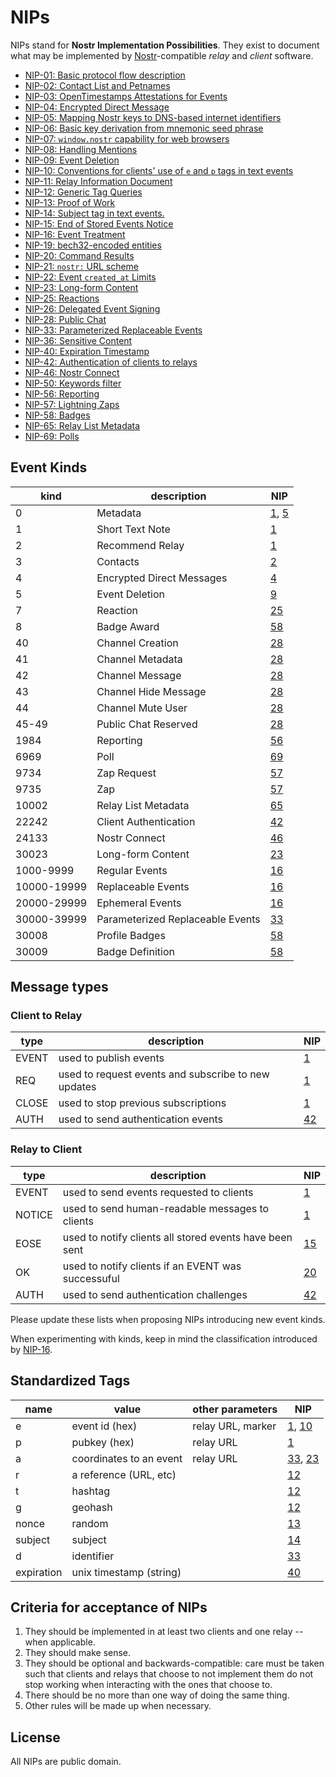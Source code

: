 # NIPs

NIPs stand for **Nostr Implementation Possibilities**. They exist to document what may be implemented by [Nostr](https://github.com/fiatjaf/nostr)-compatible _relay_ and _client_ software.

- [NIP-01: Basic protocol flow description](01.md)
- [NIP-02: Contact List and Petnames](02.md)
- [NIP-03: OpenTimestamps Attestations for Events](03.md)
- [NIP-04: Encrypted Direct Message](04.md)
- [NIP-05: Mapping Nostr keys to DNS-based internet identifiers](05.md)
- [NIP-06: Basic key derivation from mnemonic seed phrase](06.md)
- [NIP-07: `window.nostr` capability for web browsers](07.md)
- [NIP-08: Handling Mentions](08.md)
- [NIP-09: Event Deletion](09.md)
- [NIP-10: Conventions for clients' use of `e` and `p` tags in text events](10.md)
- [NIP-11: Relay Information Document](11.md)
- [NIP-12: Generic Tag Queries](12.md)
- [NIP-13: Proof of Work](13.md)
- [NIP-14: Subject tag in text events.](14.md)
- [NIP-15: End of Stored Events Notice](15.md)
- [NIP-16: Event Treatment](16.md)
- [NIP-19: bech32-encoded entities](19.md)
- [NIP-20: Command Results](20.md)
- [NIP-21: `nostr:` URL scheme](21.md)
- [NIP-22: Event `created_at` Limits](22.md)
- [NIP-23: Long-form Content](23.md)
- [NIP-25: Reactions](25.md)
- [NIP-26: Delegated Event Signing](26.md)
- [NIP-28: Public Chat](28.md)
- [NIP-33: Parameterized Replaceable Events](33.md)
- [NIP-36: Sensitive Content](36.md)
- [NIP-40: Expiration Timestamp](40.md)
- [NIP-42: Authentication of clients to relays](42.md)
- [NIP-46: Nostr Connect](46.md)
- [NIP-50: Keywords filter](50.md)
- [NIP-56: Reporting](56.md)
- [NIP-57: Lightning Zaps](57.md)
- [NIP-58: Badges](58.md)
- [NIP-65: Relay List Metadata](65.md)
- [NIP-69: Polls](69.md)

## Event Kinds
| kind          | description                      | NIP                     |
| ------------- | -------------------------------- | ----------------------- |
| 0             | Metadata                         | [1](01.md), [5](05.md)  |
| 1             | Short Text Note                  | [1](01.md)              |
| 2             | Recommend Relay                  | [1](01.md)              |
| 3             | Contacts                         | [2](02.md)              |
| 4             | Encrypted Direct Messages        | [4](04.md)              |
| 5             | Event Deletion                   | [9](09.md)              |
| 7             | Reaction                         | [25](25.md)             |
| 8             | Badge Award                      | [58](58.md)             |
| 40            | Channel Creation                 | [28](28.md)             |
| 41            | Channel Metadata                 | [28](28.md)             |
| 42            | Channel Message                  | [28](28.md)             |
| 43            | Channel Hide Message             | [28](28.md)             |
| 44            | Channel Mute User                | [28](28.md)             |
| 45-49         | Public Chat Reserved             | [28](28.md)             |
| 1984          | Reporting                        | [56](56.md)             |
| 6969          | Poll                             | [69](69.md)             |
| 9734          | Zap Request                      | [57](57.md)             |
| 9735          | Zap                              | [57](57.md)             |
| 10002         | Relay List Metadata              | [65](65.md)             |
| 22242         | Client Authentication            | [42](42.md)             |
| 24133         | Nostr Connect                    | [46](46.md)             |
| 30023         | Long-form Content                | [23](23.md)             |
| 1000-9999     | Regular Events                   | [16](16.md)             |
| 10000-19999   | Replaceable Events               | [16](16.md)             |
| 20000-29999   | Ephemeral Events                 | [16](16.md)             |
| 30000-39999   | Parameterized Replaceable Events | [33](33.md)             |
| 30008         | Profile Badges                   | [58](58.md)             |
| 30009         | Badge Definition                 | [58](58.md)             |

## Message types

### Client to Relay
| type  | description                                         | NIP         |
|-------|-----------------------------------------------------|-------------|
| EVENT | used to publish events                              | [1](01.md)  |
| REQ   | used to request events and subscribe to new updates | [1](01.md)  |
| CLOSE | used to stop previous subscriptions                 | [1](01.md)  |
| AUTH  | used to send authentication events                  | [42](42.md) |

### Relay to Client
| type   | description                                             | NIP         |
|--------|---------------------------------------------------------|-------------|
| EVENT  | used to send events requested to clients                | [1](01.md)  |
| NOTICE | used to send human-readable messages to clients         | [1](01.md)  |
| EOSE   | used to notify clients all stored events have been sent | [15](15.md) |
| OK     | used to notify clients if an EVENT was successuful      | [20](20.md) |
| AUTH   | used to send authentication challenges                  | [42](42.md) |

Please update these lists when proposing NIPs introducing new event kinds.

When experimenting with kinds, keep in mind the classification introduced by [NIP-16](16.md).

## Standardized Tags

| name       | value                   | other parameters  | NIP                      |
| ---------- | ----------------------- | ----------------- | ------------------------ |
| e          | event id (hex)          | relay URL, marker | [1](01.md), [10](10.md)  |
| p          | pubkey (hex)            | relay URL         | [1](01.md)               |
| a          | coordinates to an event | relay URL         | [33](33.md), [23](23.md) |
| r          | a reference (URL, etc)  |                   | [12](12.md)              |
| t          | hashtag                 |                   | [12](12.md)              |
| g          | geohash                 |                   | [12](12.md)              |
| nonce      | random                  |                   | [13](13.md)              |
| subject    | subject                 |                   | [14](14.md)              |
| d          | identifier              |                   | [33](33.md)              |
| expiration | unix timestamp (string) |                   | [40](40.md)              |

## Criteria for acceptance of NIPs

1. They should be implemented in at least two clients and one relay -- when applicable.
2. They should make sense.
3. They should be optional and backwards-compatible: care must be taken such that clients and relays that choose to not implement them do not stop working when interacting with the ones that choose to.
4. There should be no more than one way of doing the same thing.
5. Other rules will be made up when necessary.

## License

All NIPs are public domain.
